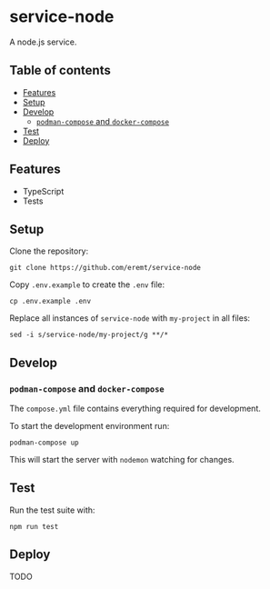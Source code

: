 # service-node

A node.js service.

## Table of contents

- [Features](https://github.com/eremt/service-node#features)
- [Setup](https://github.com/eremt/service-node#setup)
- [Develop](https://github.com/eremt/service-node#develop)
  - [`podman-compose` and `docker-compose`](https://github.com/eremt/service-node#podman-compose-and-docker-compose)
- [Test](https://github.com/eremt/service-node#test)
- [Deploy](https://github.com/eremt/service-node#deploy)

## Features

- TypeScript
- Tests

## Setup

Clone the repository:
```
git clone https://github.com/eremt/service-node
```

Copy `.env.example` to create the `.env` file:
```
cp .env.example .env
```

Replace all instances of `service-node` with `my-project` in all files:
```
sed -i s/service-node/my-project/g **/*
```

## Develop

### `podman-compose` and `docker-compose`

The `compose.yml` file contains everything required for development.

To start the development environment run:
```
podman-compose up
```
This will start the server with `nodemon` watching for changes.

## Test

Run the test suite with:
```
npm run test
```

## Deploy

TODO
